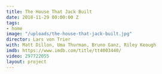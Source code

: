 ```yaml
---
title: The House That Jack Built
date: 2018-11-29 00:00:00 Z
tags:
- home
image: "/uploads/the-house-that-jack-built.jpg"
director: Lars von Trier
with: Matt Dillon, Uma Thurman, Bruno Ganz, Riley Keough
imdb: https://www.imdb.com/title/tt4003440/
video: 297722055
layout: project
---
```


